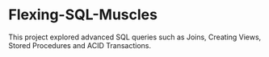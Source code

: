 # Flexing-SQL-Muscles
This project explored advanced SQL queries such as Joins, Creating Views, Stored Procedures and ACID Transactions.
